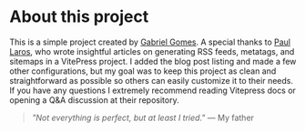 # About this project

This is a simple project created by [Gabriel Gomes](https://github.com/gabrielgomeso). A special thanks to [Paul Laros](https://laros.io/), who wrote insightful articles on generating RSS feeds, metatags, and sitemaps in a VitePress project. I added the blog post listing and made a few other configurations, but my goal was to keep this project as clean and straightforward as possible so others can easily customize it to their needs.
If you have any questions I extremely recommend reading Vitepress docs or opening a Q&A discussion at their repository.

> _"Not everything is perfect, but at least I tried."_ — My father
